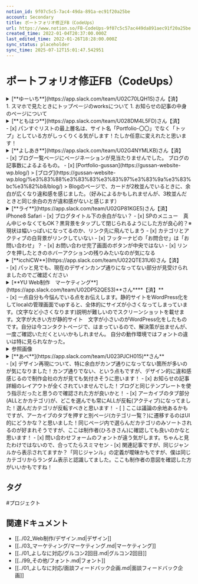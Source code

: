 ```yaml
---
notion_id: 9f07c5c5-7ac4-49da-891a-ec91f20a25be
account: Secondary
title: ポートフォリオ修正FB（CodeUps）
url: https://www.notion.so/FB-CodeUps-9f07c5c57ac449da891aec91f20a25be
created_time: 2022-01-04T20:37:00.000Z
last_edited_time: 2022-01-26T18:28:00.000Z
sync_status: placeholder
sync_time: 2025-07-12T15:01:47.542951
---
```

# ポートフォリオ修正FB（CodeUps）

<details>
<summary>[**ゆーいち**](https://app.slack.com/team/U02C70LQH1S)さん【済】</summary>
</details>
  1. スマホで見たときにトップページのworksについて
  1. お知らせの記事の中身のぺージについて
<details>
<summary>[**ともはつ**](https://app.slack.com/team/U028DM4L5FD)さん【済】</summary>
</details>
  - [x] パンすぐリストの最上層名は、サイト名「Portfolio-〇〇」でなく「トップ」としている方がしっくりくる気がします！たしか任意に変えれたと思います！
<details>
<summary>[**よしあき**](https://app.slack.com/team/U02G4NYMLKB)さん【済】</summary>
</details>
  - [x] ブログ一覧ページにページネーションが見当たりませんでした。
  ブログの記事数によるよるもの。
  - [x] [Portfolio-gussan](https://gussan-website-wp.blog/) > [ブログ](https://gussan-website-wp.blog/%e3%83%88%e3%83%83%e3%83%97%e3%83%9a%e3%83%bc%e3%82%b8/blog/) > Blogのページで、カードが2枚並んでいるときに、余白が広くなり違和感を感じました。（好みによるかもしれませんが、3枚並んだときと同じ余白の方が違和感がないと感じます）
<details>
<summary>[**ライ**](https://app.slack.com/team/U02GP81KGE5)さん【済】</summary>
</details>
  iPhone8  Safari
  - [x] ブログタイトル下の余白がない？
  - [x] SPのメニュー　真ん中じゃなくてもOK？黒背景をタップして閉じられるようにした方が良心的？※現状は幅いっぱいになってるのか、リンク先に飛んでしまう
  - [x] カテゴリとアクティブの白背景がリンクしていない
  - [x] フッターナビの「お問合せ」は「お問い合わせ」？
  - [x] お問い合わせ完了画面のボタンが中央ではない
  - [x] リンクを押したときのホバーアクションの残りみたいなのが気になる
<details>
<summary>[**icchiCW**](https://app.slack.com/team/U022QTE31U6)さん【済】</summary>
</details>
  - [x] パッと見でも、現在のデザインカンプ通りになってない部分が見受けられましたのでご確認ください
<details>
<summary>[**YU Web制作　マーケティング**](https://app.slack.com/team/U02DP52QES3)**さん****【済】**</summary>
</details>
  - [x] 一点自分も今悩んでいる点をお伝えします。静的サイトをWordPress化をしてlocalの管理画面でupすると、全体的にサイズが小さくなってしまっています。(文字など小さくなります)説明が難しいのでスクリーンショットを載せます。文字が大きい方が静的サイト　文字が小さいのがWordPress化をしたものです。自分は今コンタクトページで、はまっているので、解決策が出ませんが、一度ご確認いただくといいかもしれません。
  自分の動作環境ではフォントの違いは特に見られなかった。
  <details>
  <summary>参照画像</summary>
  </details>
<details>
<summary>[**あべ**](https://app.slack.com/team/U023PJCH015)**さん**</summary>
</details>
  - [x] デザイン再現について、特に余白がカンプ通りになってない箇所が多いのが気になりました！カンプ通りでない、という点もですが、デザイン的に違和感感じるので制作会社の方が見ても気付きそうに思います！
  - [x] お知らせの記事詳細のレイアウトが全くされていませんでした！ブログと同じテンプレートを使う指示だったと思うので確認された方が良いかと！
  - [x] アーカイブのタブ部分(ALLとかカテゴリ)が、どこを選んでも常にALLが反転(アクティブ)になってました！選んだカテゴリが反転すべきと思います！
  - [ ] ここは議論の余地あるかもですが、アーカイブのタブを押すと別ページ(カテゴリ一覧？)に遷移するのはUI的にどうかな？と思いました！同じページ内で選らんだカテゴリのみソートされるのが好まれそうですが、ここは制作者(ひろきさん)に確認しても良いのかなと思います！
  - [x] 問い合わせフォームのフォントが違う気がします。ちゃんと見たわけではないので、合ってたらスミマセン
  - [x] 関連記事ですが、同じジャンルから表示されてますか？「同じジャンル」の定義が曖昧かもですが、僕は同じカテゴリからランダム表示と認識してました。ここも制作者の意図を確認した方がいいかもですね！
  

## タグ

#プロジェクト 

## 関連ドキュメント

- [[../02_Web制作/デザイン.md|デザイン]]
- [[../03_マーケティング/マーケティング.md|マーケティング]]
- [[../01_よしなに対応/グルコン2回目.md|グルコン2回目]]
- [[../99_その他/フォント.md|フォント]]
- [[../01_よしなに対応/面談フィードバック企画.md|面談フィードバック企画]]
